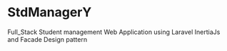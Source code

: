 # StdManagerY
Full_Stack Student management Web Application using Laravel InertiaJs and Facade Design pattern

